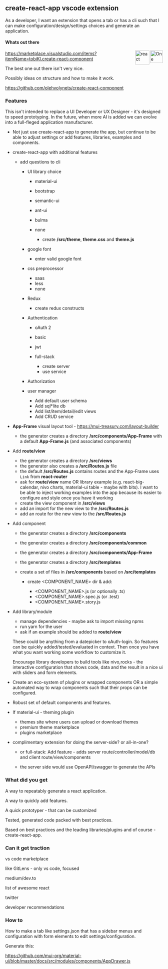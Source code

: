 ## create-react-app vscode extension

As a developer, I want an extension that opens a tab or has a cli such that I can make configuration/design/settings choices and generate an application.

<img src="https://code.visualstudio.com/assets/updates/1_35/logo-stable.png" alt="One Dark Pro" title="One Dark Pro" width=40 align=right style="margin-top: 40px" />

<img src="https://cdn4.iconfinder.com/data/icons/logos-3/600/React.js_logo-512.png" alt="react" title="react" width=45 align=right style="margin-top: 40px" />

#### Whats out there

https://marketplace.visualstudio.com/items?itemName=tobiKl.create-react-component

The best one out there isn't very nice.

Possibly ideas on structure and how to make it work.

https://github.com/olehvolynets/create-react-component

### Features

This isn't intended to replace a UI Developer or UX Designer - it's designed to speed prototyping. In the future, when more AI is added we can evolve into a full-fleged application manufacturer.

-   Not just use create-react-app to generate the app, but continue to be able to adjust settings or add features, libraries, examples and components.
-   create-react-app with additional features

    -   add questions to cli

        -   UI library choice

            -   material-ui
            -   bootstrap
            -   semantic-ui
            -   ant-ui
            -   bulma
            -   none

                -   create **/src/theme**, **theme.css** and **theme.js**

        -   google font

            -   enter valid google font

        -   css preprocessor

            -   saas
            -   less
            -   none

        -   Redux

            -   create redux constructs

        -   Authentication

            -   oAuth 2
            -   basic
            -   jwt

            -   full-stack

                -   create server
                -   use service

        -   Authorization

        -   user manager

            -   Add default user schema
            -   Add sql\*lite db
            -   Add list/item/detail/edit views
            -   Add CRUD service

-   **App-Frame** visual layout tool - https://mui-treasury.com/layout-builder

    -   the generator creates a directory **/src/components/App-Frame** with a default **App-Frame.js** (and associated components)

-   Add **route/view**

    -   the generator creates a directory **/src/views**
    -   the generator also creates a **/src/Routes.js** file
    -   the default **/src/Routes.js** contains routes and the App-Frame uses `Link` from **react-router**
    -   ask for **route/view** name OR library example (e.g. react-big-calendar, nivo charts, material-ui table - maybe with bits). I want to be able to inject working examples into the app because its easier to configure and style once you have it working
    -   create the view component in **/src/views**
    -   add an import for the new view to the **/src/Routes.js**
    -   add an route for the new view to the **/src/Routes.js**

-   Add component

    -   the generator creates a directory **/src/components**
    -   the generator creates a directory **/src/components/common**
    -   the generator creates a directory **/src/components/App-Frame**
    -   the generator creates a directory **/src/templates**
    -   create a set of files in **/src/components** based on **/src/templates**

        -   create <COMPONENT_NAME> dir & add:

            -   <COMPONENT_NAME>.js (or optionally .ts)
            -   <COMPONENT_NAME>.spec.js (or .test)
            -   <COMPONENT_NAME>.story.js

-   Add library/module

    -   manage dependencies - maybe ask to import missing npms
    -   run yarn for the user
    -   ask if an example should be added to **route/view**

    These could be anything from a datepicker to oAuth-login. So features can be quickly added/tested/evaluated in context. Then once you have what you want working some workflow to customize it.

    Encourage library developers to build tools like nivo,rocks - the interactive configuration that shows code, data and the result in a nice ui with sliders and form elements.

*   Create an eco-system of plugins or wrapped components OR a simple automated way to wrap components such that their props can be configured.

*   Robust set of default components and features.

*   If material-ui - theming plugin

    -   themes site where users can upload or download themes
    -   premium theme marketplace
    -   plugins marketplace

*   complimentary extension for doing the server-side? or all-in-one?

    -   or full-stack: Add feature - adds server route/controller/model/db and client route/view/components

    -   the server side would use OpenAPI/swagger to generate the APIs

### What did you get

A way to repeatably generate a react application.

A way to quickly add features.

A quick prototyper - that can be customized

Tested, generated code packed with best practices.

Based on best practices and the leading libraries/plugins and of course - create-react-app.

### Can it get traction

vs code marketplace

like GitLens - only vs code, focused

medium/dev.to

list of awesome react

twitter

developer recommendations

### How to

How to make a tab like settings.json that has a sidebar menus and configuration with form elements to edit settings/configuration.

Generate this:

https://github.com/mui-org/material-ui/blob/master/docs/src/modules/components/AppDrawer.js
